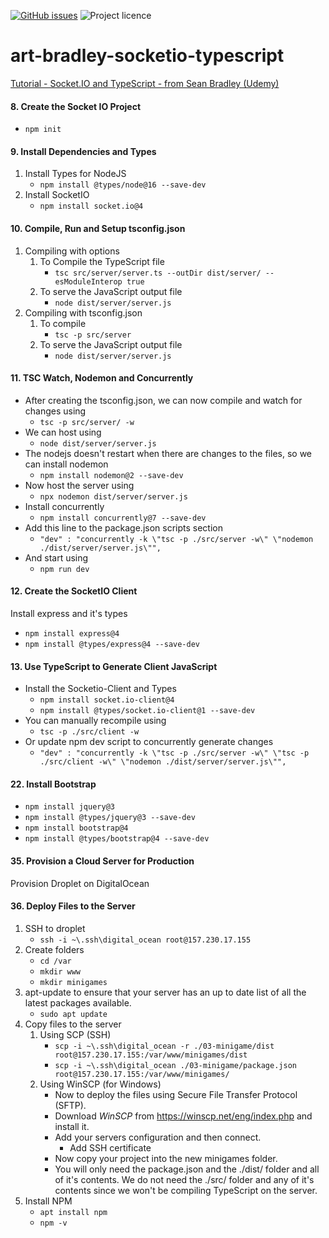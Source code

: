 [![GitHub issues](https://img.shields.io/github/issues/artshishkin/art-bradley-socketio-typescript)](https://github.com/artshishkin/art-bradley-socketio-typescript/issues)
![Project licence][licence]

# art-bradley-socketio-typescript

[Tutorial - Socket.IO and TypeScript - from Sean Bradley (Udemy)](https://sbcode.net/tssock/)

#### 8. Create the Socket IO Project

- `npm init`

#### 9. Install Dependencies and Types

1. Install Types for NodeJS
    - `npm install @types/node@16 --save-dev`
2. Install SocketIO
    - `npm install socket.io@4`

#### 10. Compile, Run and Setup tsconfig.json

1. Compiling with options
    1. To Compile the TypeScript file
        - `tsc src/server/server.ts --outDir dist/server/ --esModuleInterop true`
    2. To serve the JavaScript output file
        - `node dist/server/server.js`
2. Compiling with tsconfig.json
    1. To compile
        - `tsc -p src/server`
    2. To serve the JavaScript output file
        - `node dist/server/server.js`

#### 11. TSC Watch, Nodemon and Concurrently

- After creating the tsconfig.json, we can now compile and watch for changes using
    - `tsc -p src/server/ -w`
- We can host using
    - `node dist/server/server.js`
- The nodejs doesn't restart when there are changes to the files, so we can install nodemon
    - `npm install nodemon@2 --save-dev`
- Now host the server using
    - `npx nodemon dist/server/server.js`
- Install concurrently
    - `npm install concurrently@7 --save-dev`
- Add this line to the package.json scripts section
    - `"dev" : "concurrently -k \"tsc -p ./src/server -w\" \"nodemon ./dist/server/server.js\"",`
- And start using
    - `npm run dev`

#### 12. Create the SocketIO Client

Install express and it's types

- `npm install express@4`
- `npm install @types/express@4 --save-dev`

#### 13. Use TypeScript to Generate Client JavaScript

- Install the Socketio-Client and Types
    - `npm install socket.io-client@4`
    - `npm install @types/socket.io-client@1 --save-dev`
- You can manually recompile using
    - `tsc -p ./src/client -w`
- Or update npm dev script to concurrently generate changes
    - `"dev" : "concurrently -k \"tsc -p ./src/server -w\" \"tsc -p ./src/client -w\" \"nodemon ./dist/server/server.js\"",`

#### 22. Install Bootstrap

- `npm install jquery@3`
- `npm install @types/jquery@3 --save-dev`
- `npm install bootstrap@4`
- `npm install @types/bootstrap@4 --save-dev`

#### 35. Provision a Cloud Server for Production

Provision Droplet on DigitalOcean

#### 36. Deploy Files to the Server

1. SSH to droplet
    - `ssh -i ~\.ssh\digital_ocean root@157.230.17.155`
2. Create folders
    - `cd /var`
    - `mkdir www`
    - `mkdir minigames`
3. apt-update to ensure that your server has an up to date list of all the latest packages available.
    - `sudo apt update`
4. Copy files to the server
    1. Using SCP (SSH)
        - `scp -i ~\.ssh\digital_ocean -r ./03-minigame/dist root@157.230.17.155:/var/www/minigames/dist`
        - `scp -i ~\.ssh\digital_ocean ./03-minigame/package.json root@157.230.17.155:/var/www/minigames/`
    2. Using WinSCP (for Windows)
        - Now to deploy the files using Secure File Transfer Protocol (SFTP).
        - Download _WinSCP_ from https://winscp.net/eng/index.php and install it.
        - Add your servers configuration and then connect.
            - Add SSH certificate
        - Now copy your project into the new minigames folder.
        - You will only need the package.json and the ./dist/ folder and all of it's contents. We do not need the ./src/
          folder and any of it's contents since we won't be compiling TypeScript on the server.
5. Install NPM
    - `apt install npm`
    - `npm -v`

[licence]: https://img.shields.io/github/license/artshishkin/art-bradley-socketio-typescript.svg
